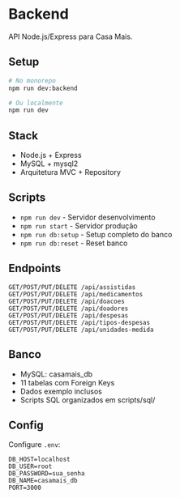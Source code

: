 # Backend

API Node.js/Express para Casa Mais.

## Setup

```bash
# No monorepo
npm run dev:backend

# Ou localmente  
npm run dev
```

## Stack

- Node.js + Express
- MySQL + mysql2
- Arquitetura MVC + Repository

## Scripts

- `npm run dev` - Servidor desenvolvimento  
- `npm run start` - Servidor produção
- `npm run db:setup` - Setup completo do banco
- `npm run db:reset` - Reset banco

## Endpoints

```
GET/POST/PUT/DELETE /api/assistidas
GET/POST/PUT/DELETE /api/medicamentos
GET/POST/PUT/DELETE /api/doacoes  
GET/POST/PUT/DELETE /api/doadores
GET/POST/PUT/DELETE /api/despesas
GET/POST/PUT/DELETE /api/tipos-despesas
GET/POST/PUT/DELETE /api/unidades-medida
```

## Banco

- MySQL: casamais_db
- 11 tabelas com Foreign Keys
- Dados exemplo inclusos
- Scripts SQL organizados em scripts/sql/

## Config

Configure `.env`:
```
DB_HOST=localhost
DB_USER=root
DB_PASSWORD=sua_senha
DB_NAME=casamais_db
PORT=3000
```
